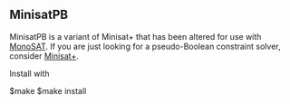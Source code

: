 MinisatPB
---
MinisatPB is a variant of Minisat+ that has been altered for use with [MonoSAT](https://github.com/sambayless/monosat).
If you are just looking for a pseudo-Boolean constraint solver, consider [Minisat+](https://github.com/niklasso/minisatp).

Install with

$make
$make install
